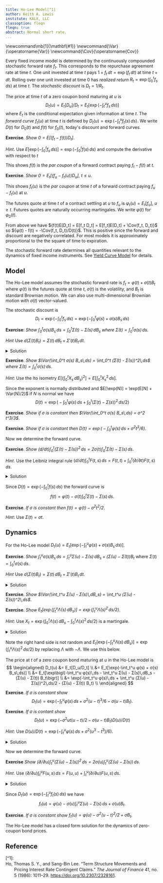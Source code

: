 ```yaml
---
title: Ho-Lee Model[^1]
author: Keith A. Lewis
institute: KALX, LLC
classoption: fleqn
fleqn: true
abstract: Normal short rate.
...
```


\newcommand\mb[1]{\mathbf{#1}}
\newcommand{\Var}{\operatorname{Var}}
\newcommand{\Cov}{\operatorname{Cov}}

Every fixed income model is determined by the continuously compounded
stochastic forward rate $f_t$. This corresponds to the repurchase
agreement rate at time $t$. One unit invested at time $t$ pays
$1 + f_t\,dt = \exp(f_t\,dt)$ at time $t + dt$. Rolling over one
unit invested at time 0 has _realized return_ $R_t = \exp(\int_0^t f_s\,ds)$
at time $t$. The _stochastic discount_ is $D_t = 1/R_t$.

The price at time $t$ of a zero coupon bond maturing at $u$ is 
$$
	D_t(u) = E_t[D_u]/D_t = E_t[\exp(-\int_t^u f_s\,ds)]
$$
where $E_t$ is the conditional expectation given information at time $t$.
The _forward curve_ $f_t(u)$ at time $t$ is defined by
${D_t(u) = \exp(-\int_t^u f_t(s)\,ds)}$.
We write $D(t)$ for $D_0(t)$ and $f(t)$ for $f_0(t)$, today's
discount and forward curves.

__Exercise__. _Show $0 = E[(f_t - f(t))D_t]$_.

_Hint_. Use $E[\exp(-\int_0^ t f_s\,ds)] = \exp(-\int_0^t f(s)\,ds)$
and compute the derivative with respect to $t$

This shows $f(t)$ is the _par coupon_ of a forward contract paying $f_t - f(t)$ at $t$.

__Exercise__. _Show $0 = E_t[(f_u - f_t(u))D_u]$, $t\le u$_. 

This shows $f_t(u)$ is the _par coupon_ at time $t$ of a forward contract paying $f_u - f_t(u)$ at $u$.

The futures quote at time $t$ of a contract settling at $u$ to $f_u$ is
$φ_t(u) = E_t[f_u]$, $u\ge t$. Futures quotes are naturally occurring martingales.
We write $φ(t)$ for $φ_0(t)$.

From above we have ${f(t)E[D_t] = E[f_t D_t] = E[f_t]E[D_t] + \Cov(f_t, D_t)}$ so
${φ(t) - f(t) = -\Cov(f_t, D_t)/D(t)}$. This is positive since the forward and discount
are negatively correlated. For most models it is approximately proportional to the the square
of time to expiration.

The stochastic forward rate determines all quantities relevant to the dynamics
of fixed income instruments. See [Yield Curve Model](ycm.html) for details.

## Model

The Ho-Lee model assumes the stochastic forward rate is 
$f_t = φ(t) + σ(t) B_t$ where $φ(t)$ is the futures quote
at time $t$, $σ(t)$ is the volatility,
and $B_t$ is standard Brownian motion.
We can also use multi-dimensional Brownian motion with $σ(t)$
vector-valued.

The stochastic discount is 
$$
	D_t = \exp(-\int_0^t f_s\,ds) = \exp(-\int_0^t φ(s) + σ(s) B_s\,ds)
$$

__Exercise__: _Show $\int_0^t σ(s) B_s\,ds = \int_0^t Σ(t) - Σ(s)\,dB_s$
where ${Σ(t) = \int_0^t σ(s)\,ds}$_.

_Hint_ Use $d(Σ(t) B_t) = Σ(t)\,dB_t + Σ'(t) B_t\,dt$.

<details>
<summary>Solution</summary>
We have 
$$
\begin{aligned}
\int_0^t σ(s) B_s\,ds &= -\int_0^t Σ(s)\,dB_s + Σ(t) B_t \\
&= \int_0^t Σ(t) - Σ(s)\,dB_s \\
\end{aligned}
$$
</details>

__Exercise__. _Show $\Var(\int_0^t σ(s) B_s\,ds) = \int_0^t (Σ(t) - Σ(s))^2\,ds$
where ${Σ(t) = \int_0^t σ(s)\,ds}$_.

_Hint_: Use the Ito isometry $E[(\int_0^t X_s\,dB_s)^2] = E[\int_0^t X_s^2\,ds]$.

Since the exponent is normally distributed and
$E[\exp(N)] = \exp(E[N] + \Var(N)/2)$ if $N$ is normal
we have
$$
	D(t) = \exp\bigl(-\int_0^t φ(s)\,ds + \int_0^t (Σ(t) - Σ(s))^2\,ds/2\bigr)
$$

__Exercise__. _Show if $σ$ is constant then $\Var(\int_0^t σ(s) B_s\,ds) = σ^2 t^3/3$_.

__Exercise__. _Show if $σ$ is constant then $D(t) = \exp\bigl(-\int_0^t φ(s)\,ds + σ^2 t^3/6)$_.

Now we determine the forward curve.

__Exercise__. _Show $(d/dt) \int_0^t (Σ(t) - Σ(s))^2\,ds = 2σ(t) \int_0^t Σ(t) - Σ(s)\,ds$_.

_Hint_. Use the Leibniz integral rule $(d/dt)\int_0^t F(t,s)\,ds
= F(t, t) + \int_0^t (\partial/\partial t) F(t, s)\,ds$.

<details><summary>Solution</summary>
Let $F(t,s) = (Σ(t) - Σ(s))^2$ so $(\partial/\partial t) F(t,s) = 2(Σ(t) - Σ(s)) σ(t)$
and
${(d/dt) \int_0^t (Σ(t) - Σ(s))^2\,ds = 0 + \int_0^t 2(Σ(t) - Σ(s)) σ(t)\,ds}$. 
</details>

Since $D(t) = \exp(-\int_0^t f(s)\,ds)$ the forward curve is
$$
	f(t) = φ(t) - σ(t) \int_0^t Σ(t) - Σ(s)\,ds.
$$

__Exercise__. _If $σ$ is constant then ${f(t) = φ(t) -  σ^2 t^2/2}$_.

_Hint_: Use $Σ(t) = σt$.

## Dynamics

For the Ho-Lee model
${D_t(u) = E_t[\exp(-\int_t^u φ(s) + σ(s) B_s\,ds)]}$.

__Exercise__. _Show $\int_t^u σ(s) B_s\,ds = \int_t^u Σ(u) - Σ(s)\,dB_s + (Σ(u) - Σ(t)) B_t$_
where ${Σ(t) = \int_0^t σ(s)\,ds}$.

_Hint_ Use $d(Σ(t) B_t) = Σ(t)\,dB_t + Σ'(t) B_t\,dt$.

<details>
<summary>Solution</summary>
We have 
$$
\begin{aligned}
\int_t^u σ(s) B_s\,ds &= -\int_t^u Σ(t)\,dB_s + Σ(u) B_u - Σ(t) B_t \\
&= -\int_t^u Σ(s)\,dB_s + Σ(u) B_u - Σ(u) B_t + Σ(u) B_t - B_t Σ(t) B_t \\
&= \int_t^u Σ(u) - Σ(s)\,dB_s + (Σ(u) - Σ(t)) B_t \\
\end{aligned}
$$
</details>

__Exercise__. _Show $\Var(\int_t^u Σ(u) - Σ(s)\,dB_s) = \int_t^u (Σ(u) - Σ(s))^2\,ds$_.

__Exercise__. _Show $E_t[\exp(\int_t^u Λ(s)\,dB_s)] = \exp(\int_t^u Λ(s)^2\,ds/2)$_.

_Hint_: Use ${X_t = \exp(\int_0^t Λ(s)\,dB_s - \int_0^t Λ(s)^2\,ds/2)}$ is a martingale.

<details>
<summary>Solution</summary>
$1 = E_t[X_u/X_t] = E_t[\exp(\int_t^u Λ(s)\,dB_s - \int_t^u Λ(s)^2\,ds/2)]$
</details>

Note the right hand side is not random and
${E_t[\exp(-\int_t^u Λ(s)\,dB_s)] = \exp(\int_t^u Λ(s)^2\,ds/2)}$
by replacing $Λ$ with $-Λ$.  We use this below.

The price at $t$ of a zero coupon bond maturing at $u$ in the Ho-Lee model is
$$
\begin{aligned}
D_t(u) &= E_t[D_u/D_t] \\
	&= E_t[\exp(-\int_t^u φ(s) + σ(s) B_s\,ds)] \\
	&= E_t[\exp\bigl(-\int_t^u φ(s)\,ds - \int_t^u Σ(u) - Σ(s)\,dB_s - (Σ(u) - Σ(t)) B_t\bigr)] \\
	&= \exp(-\int_t^u φ(s)\,ds + \int_t^u (Σ(u) - Σ(s))^2\,ds/2 - (Σ(u) - Σ(t)) B_t) \\
\end{aligned}
$$

__Exercise__. _If $σ$ is constant show_
$$
	D_t(u) = \exp(-\int_t^u φ(s)\,ds + σ^2(u - t)^3/6 - σ(u - t) B_t).
$$

__Exercise__. _If $σ$ is contant show_
$$
	D_t(u) = \exp(-σ^2 ut(u - t)/2 - σ(u - t) B_t) D(u)/D(t)
$$

_Hint_: Use $D(u)/D(t) = \exp(-\int_t^u φ(s)\,ds + σ^2(u^3 - t^3)/6)$.

<details><summary>Solution</summary>
Note $-ut(u - t)/2 + (u^3 - t^3)/6 = (u - t)^3/6$.
</details>

Now we determine the forward curve.

__Exercise__ _Show $(\partial/\partial u)\int_t^u (Σ(u) - Σ(s))^2\,ds = 2σ(u)\int_t^u (Σ(u) - Σ(s))\,ds$_. 

_Hint_. Use $(\partial/\partial u)\int_t^u F(u,s)\,ds = F(u, u) + \int_t^u (\partial/\partial u) F(u, s)\,ds$.

<details><summary>Solution</summary>
Let $F(u,s) = (Σ(u) - Σ(s))^2$ so $(\partial/\partial u) F(u,s) = 2(Σ(u) - Σ(s)) σ(u)$
and
${(d/du) \int_t^u (Σ(u) - Σ(s))^2\,ds = 0 + \int_t^u 2(Σ(u) - Σ(s)) σ(u)\,ds}$. 
</details>

Since $D_t(u) = \exp(-\int_t^u f_t(s)\,ds)$ we have
$$
	f_t(u) = φ(u) - σ(u)\int_t^u Σ(u) - Σ(s)\,ds + σ(u) B_t.
$$

__Exercise__. _If $σ$ is constant show $f_t(u) = φ(u) - σ^2(u - t)^2/2 + σ B_t$_.

The Ho-Lee model has a closed form solution for the dynamics of zero-coupon bond prices.

<!--

## Forward Rate Agreements

The forward rate at time $t$ over $[u,v]$ with daycount basis $\delta$ is
$F_t^\delta(u, v) = (D_t(u)/D_t(v) - 1)/\delta(u,v)$
so
$$
	F_t^\delta(t, u) = \frac{1}{\delta(u,v)}\left(\frac{}{D_t(u)} - 1\right).
$$


### Options

A _caplet_ with strike $k$ and expiration $t$ pays ${\max\{f_t - k, 0\} = (f_t - k)^+}$
and a _floorlet_ pays ${(k - f_t)^+}$ at $t$.
The risk-neutral value of a floorlet is $p = E[(k - f_t)^+D_t]$.

__Exercise__ _Show $p = E[(k + σ^2 t^2/2 - f_t)^+]D(t)$_.

_Hint_. Recall $E[f(M) e^N] = E[f(M + \Cov(M, N))]E[e^N]$ if $M$ and $N$ are jointly normal.

<details><summary>Solution</summary>
We have $\Cov(f_t, \log D_t) = \Cov(σ B_t, -\int_0^t σ B_s\,ds)
= -σ^2 \int_0^t s\,ds = -σ^2 t^2/2$.
</details>

Note the floorlet value can be calculated using the [Bachelier model](bach.html).
If $F = f + sZ$ where $Z$ is standard normal then $E[(k - F)^+] = (k - F)\Phi(z) + sφ(z)$
where $z = (k - f)/s$, $\Phi$ is the standard normal cumulative distribution, and
$φ = \Phi'$ is the standard normal density function.

__Exercise__. _Find a closed form solution for the floorlet value $E[(k - f_t)^+ D_t]$_.


## Discount

We can fit the discount curve if we make the expected stochastic forward rate a function of time.
Suppose $f_t = φ(t) + σ B_t$ so $E[f_t] = φ(t)$.

__Exercise__. _Show $D(t) = \exp(-\int_0^t φ(s)\,ds + σ^2t^3/6)$_.

<details><summary>Solution</summary>
The discount is $D(t) = E[D_t] = E[\exp(-\int_0^t φ(s) + σ B_s\,ds)]$
The result follows from $E[-\int_0^t φ(s) + σ B_s\,ds] =  -\int_0^t φ(s)\,ds$
and $\Var(-\int_0^t φ(s) + σ B_s\,ds) = σ^2t^3/3$.
</details>

In this case $f(t) = φ(t) - σ^2 t^2/2$ so $φ(t)$ is determined by the discount curve
and $σ$.

__Exercise__. _Show $φ(t) = -(d/dt)\log D(t) + σ^2 t^2/2$_.

_Hint_: $D(t) = \exp(-\int_0^t f(s)\,ds)$.

The discount curve is determined using market instruments. These are usually cash deposits
for the short end, forward rate agreements out to 4 years, and swaps or bonds for
longer maturities. [Bootstrap](fi.html) is the preferred method for doing this.


In the Ho-Lee model the dynamics of zero coupon bond prices are
$$
	D_t(u) = \exp(-φ(u - t) - \frac{1}{6}σ^2(u - t)^3 - σ(u - t) B_t).
$$
In particular, the discount to time $t$ is $D(t) = D_0(t) = \exp(-rt + σ^2 t^3/6)$.

__Exercise__. _Show the forward curve is $f(t) = rt - σ^2 t^2/2$_.
<details>
<summary>Solution</summary>
</details>

_Hint_: $D(t) = \exp(-\int_0^t f(s)\,ds)$.

Define the _stochastic forward_ curve at time $t$, $f_t(u)$, by $D_t(u) = \exp(-\int_t^u f_t(s)\,ds)$.
Note $f_t(t) = f_t$ is the stochastic short rate.
For each $t$ there is a futures contract expiring at $t$ on $f_t$. 
The futures quote at $s$ is $φ_s(t) = E_s[f_t]$ since futures quotes are a martingale.

__Exercise__. _Show the stochastic forward curve is $f_t(u) = φ - σ^2 (u - t)^2/2 + σ B_t$_.

<details>
<summary>Solution</summary>
</details>
Note $f_t(t) = φ + σ B_t = f_t$.

__Exercise__. _Show $E[f_t] - f(t) = σ^2t^2/2$_.
<details>
<summary>Solution</summary>
</details>

The difference between the futures quote and forward rate is called _convexity_.

__Exercise__. _Derive the formula for $D_t(u)$ when $φ = φ(t)$ is a function of time_.
<details>
<summary>Solution</summary>
</details>

We can also allow $σ = σ(t)$ to be a function of time.
Let $f_t = φ(t) + σ(s) B_t$.
Since $d(\Sigma(t)B_t) = \Sigma'(t)B_t\,dt + \Sigma(t)\,dB_t$ and
taking $σ(s) = \Sigma'(s)$ we have
$$
\begin{aligned}
	E_t[D_u/D_t] &= E_t[\exp(-\int_t^u φ(s) + σ(s) B_s\,ds)] \\
	&= E_t[\exp(-\int_t^u φ(s)\,ds + d(\Sigma(s)B_s) - \Sigma(s)\,dB_s)] \\
	&= E_t[\exp(-\int_t^u φ(s)\,ds + \Sigma(u)B_u - \Sigma(t)B_t - \int_u^t \Sigma(s)\,dB_s)] \\
	&= E_t[\exp(-\int_t^u φ(s)\,ds + (\Sigma(u)B_u - \Sigma(u)B_t + \Sigma(u)B_t - \Sigma(t)B_t)
		 - \int_u^t \Sigma(s)\,dB_s)] \\
	&= E_t[\exp(-\int_t^u φ(s)\,ds + \Sigma(u)\int_t^u dB_s + (\Sigma(u) - \Sigma(t))B_t - \int_u^t \Sigma(s)\,dB_s)] \\
	&= E_t[\exp(-\int_t^u φ(s)\,ds + \int_t^u (\Sigma(u) - \Sigma(s))\,dB_s + (\Sigma(u) - \Sigma(t))B_t )] \\
	&= \exp(-\int_t^u φ(s)\,ds + \frac{1}{2}\int_t^u (\Sigma(u) - \Sigma(s))^2\,ds + (\Sigma(u) - \Sigma(t))B_t ) \\
\end{aligned}
$$

Since $\int_t^u f_t(s)\,ds = \int_t^u φ(s)\,ds + \frac{1}{2}\int_t^u (\Sigma(u) - \Sigma(s))^2\,ds
+ (\Sigma(u) - \Sigma(t))B_t$ we have 
$$
	f_t(u) = φ(u) + σ(u) \int_t^u (\Sigma(u) - \Sigma(s))\,ds + σ(u) B_t
$$
using $(d/dx) \int_a^x g(x,s)\,ds = g(x,x) + \int_a^x (\partial/\partial x)g(x,s)\,ds$.

__Exercise__. _If $σ(t) = σ$ is constant then 
$f_t(u) = φ(u) - σ^2 (u - t)^2/2 + σ B_t$_.

The futures quote on a contract paying $f_t$ at time $t$ is $φ_s(t) = E_s[f_t]$
since futures are martingales.

A _forward contract_ is specified by an interval $[t,u]$, a forward rate $f$, and
a day count basis $\delta$. It has cash flows $-1$ at $t$ and $1 + f\delta(t,u)$ at $u$
where the day count fraction $\delta(t,u)$ is approximately equal to the time
in years from $t$ to $u$.

__Exercise__. _The price of the forward contract is zero at time $s \le t$ if and only
if_ 
$$
	f = (D_s(t)/D_s(u) - 1)/\delta(t,u)
$$

_Hint_: $0 = E_s[-D_t + (1 + f\delta)D_u]$.

We call $F_s^\delta(t,u) = (D_s(t)/D_s(u) - 1)/\delta(t,u)$
the _par forward_ at time $s$ over $[t,u]$ for day count basis $\delta$.

__Exercise__ _Show $E_s[F_t(t,u))\delta(t,u)D_u]] = E_s[D_t - D_u]$_.

A _forward contract paying in arrears_ is also specified by an interval
$[t,u]$, a forward rate $f$, and a day count basis $\delta$.
It has a single cash flow $(f - F_t^\delta(t,u))\delta(t,u)$ at $u$.
Note $F_t(t,u)$ is the forward rate at $t$ over the interval $[t, u]$.
The _effective date_ of the contract is $t$ and the _termination date_ is $u$.

__Exercise__. _Show $E_s[-D_t + (1 + f\delta)D_u] = E_s[(f - F_t(t,u))\delta(t,u)D_u]$_.

_Hint_: Use the previous exercise.

Both contracts have the same risk-neutral value, but they have very
different risk profiles. 

A forward contract involves the exchange of a
notional amount at the beginning and end of the contract. 
We have been using unit notional, but real-world contracts specify a notional
$N$ with cash flows $-N$ at $t$ and $N(1 + f\delta(t,u))$ at $u$. If
one counterparty defaults during the interval $[t,u]$ then the other
counterparty will not get paid what they expect.  If the absolute value
of $N$ is large both counterparties have to pay attention to this contingency.
_Collateral accounts_ are used to mitigate this risk. These are
similar to margin accounts used by exchanges.

Forward contracts paying in arrears are less risky.
The cash flow $N(f - F_t(t,u))\delta(t,u)$ at $u$
involves the difference of similar amounts.

A _caplet_ with strike $k$ is a call option on a forward rate.
It has cash flow $\max\{F_t^\delta(t,u) - k, 0\}$ at time $u$.
A _floolet_ is a put option on a forward rate.
It has cash flow $\max\{k - F_t^\delta(t,u), 0\}$ at time $u$.

__Exercise__. _Find a closed form solution for the value of a caplet and floorlet in the Ho-Lee model_.

_Hint_: $F - k = fe^{sZ - s^2/2} - h$ for some constants $f, s, h$ where $Z$ is standard normal.
The value of a caplet involves the Black put formula and the value of a floorlet involes
the Black call formula.

## Remarks

An objection to the Ho-Lee model is that it allows
[negative interest rates](https://www.investopedia.com/articles/investing/070915/how-negative-interest-rates-work.asp).
This is unusual, but not a violation of arbitrage and has occurred in the real world.

The parameterization $f_t = φ(1 + σ B_t)$ is closer to a lognormal model since $1 + x\approx e^x$
for small $x$. When using this replace $σ$ by $φσ$ in the equations above.

A multi-factor model can be specified using multi-dimensional independent Brownian motions and vector-valued volatility.

__Exercise__. _Show $\Cov(σ(t)\cdot B_t, σ(u)\cdot B_u) = σ(t)\cdotσ(u)\min\{t,u\}$_.

_Hint_: $\Cov(B_t, B_u) = \min\{t,u\}I$ where $I$ is the identity matrix.

A common choice for the 2-dimensional case is $σ(t) =
σ(\cos\alpha t, \sin\alpha t)$ for some constants $σ$ and $\alpha$.

__Exercise__. _Show $σ(t)\cdotσ(u) = σ^2\cos(\alpha(t - u))$_.

-->

## Reference

<div class="csl-bib-body" style="line-height: 1.35; margin-left: 2em; text-indent:-2em;">
[^1]:  <div class="csl-entry">Ho, Thomas S. Y., and Sang-Bin Lee. “Term Structure Movements and Pricing Interest Rate Contingent Claims.” <i>The Journal of Finance</i> 41, no. 5 (1986): 1011–29. <a href="https://doi.org/10.2307/2328161">https://doi.org/10.2307/2328161</a>.</div>
  <span class="Z3988" title="url_ver=Z39.88-2004&amp;ctx_ver=Z39.88-2004&amp;rfr_id=info%3Asid%2Fzotero.org%3A2&amp;rft_id=info%3Adoi%2F10.2307%2F2328161&amp;rft_val_fmt=info%3Aofi%2Ffmt%3Akev%3Amtx%3Ajournal&amp;rft.genre=article&amp;rft.atitle=Term%20Structure%20Movements%20and%20Pricing%20Interest%20Rate%20Contingent%20Claims&amp;rft.jtitle=The%20Journal%20of%20Finance&amp;rft.volume=41&amp;rft.issue=5&amp;rft.aufirst=Thomas%20S.%20Y.&amp;rft.aulast=Ho&amp;rft.au=Thomas%20S.%20Y.%20Ho&amp;rft.au=Sang-Bin%20Lee&amp;rft.date=1986&amp;rft.pages=1011-1029&amp;rft.spage=1011&amp;rft.epage=1029&amp;rft.issn=0022-1082"></span>
</div>
